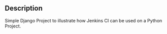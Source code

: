 ## Description

Simple Django Project to illustrate how Jenkins CI can be used on a Python Project.
